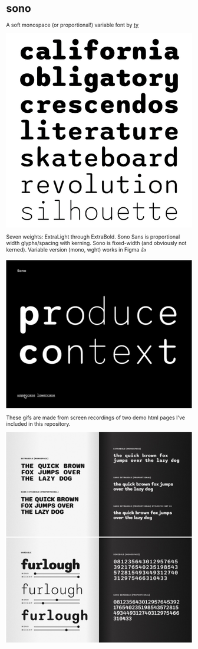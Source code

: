 # sono
A soft monospace (or proportional!) variable font by [ty](https://tyfromtheinternet.com)

![Sample of Sono Family.](documentation/animated-sono.gif "animated sono")

Seven weights: ExtraLight through ExtraBold. Sono Sans is proportional width glyphs/spacing with kerning. Sono is fixed-width (and obviously not kerned). Variable version (mono, wght) works in Figma 👍

![Animated  Sono.](documentation/sono-words.gif "another animated sono")

These gifs are made from screen recordings of two demo html pages I've included in this repository.

![Comparing weights and axes](documentation/sono-compare-v1.jpg "comparing")
![Monospace vs proportional](documentation/sono-compare-v2.jpg "monospace vs proportional")
